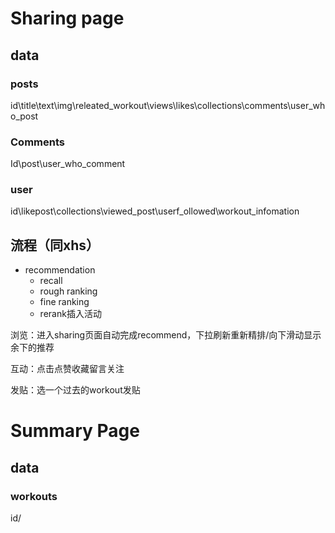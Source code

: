 # Sharing page

## data

### posts

id\title\text\img\releated_workout\views\likes\collections\comments\user_who_post

### Comments

Id\post\user_who_comment

### user

id\likepost\collections\viewed_post\userf_ollowed\workout_infomation

## 流程（同xhs）

- recommendation
  - recall
  - rough ranking
  - fine ranking
  - rerank插入活动

浏览：进入sharing页面自动完成recommend，下拉刷新重新精排/向下滑动显示余下的推荐

互动：点击点赞收藏留言关注

发贴：选一个过去的workout发贴

# Summary Page

## data

### workouts

id/